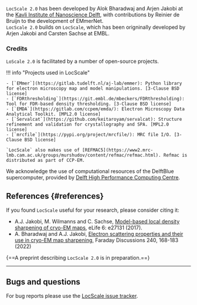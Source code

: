 `LocScale 2.0` has been developed by Alok Bharadwaj and Arjen Jakobi at the [Kavli Institute of Nanoscience Delft](https://kavli.tudelft.nl/), with contributions by Reinier de Bruijn to the development of EMmerNet. 
<br>
`LocScale 2.0` builds on `LocScale`, which has been origninally developed by Arjen Jakobi and Carsten Sachse at EMBL.

### Credits
`LoScale 2.0` is facilitated by a number of open-source projects.

!!! info "Projects used in LocScale"

    - [`EMmer`](https://gitlab.tudelft.nl/aj-lab/emmer): Python library for electron microscopy map and model manipulations. [3-Clause BSD license]    
    - [`FDRthresholding`](https://git.embl.de/mbeckers/FDRthresholding): Tool for FDR-based density thresholding. [3-Clause BSD license]
    - [`EMDA`](https://gitlab.com/ccpem/emda/): Electron Microscopy Data Analytical Toolkit. [MPL2.0 license]
    - [`Servalcat`](https://github.com/keitaroyam/servalcat): Structure refinement and validation for crystallography and SPA. [MPL2.0 license]
    - [`mrcfile`](https://pypi.org/project/mrcfile/): MRC file I/O. [3-Clause BSD license]

    `LocScale` also makes use of [REFMAC5](https://www2.mrc-lmb.cam.ac.uk/groups/murshudov/content/refmac/refmac.html). Refmac is distributed as part of CCP-EM.

We acknowledge the use of computational resources of the DelftBlue supercomputer, provided by [Delft High Performance Computing Centre](https://www.tudelft.nl/dhpc).  

## References {#references}

If you found `LocScale` useful for your research, please consider citing it:

- A.J. Jakobi, M. Wilmanns and C. Sachse, [Model-based local density sharpening of cryo-EM maps](https://doi.org/10.7554/eLife.27131), eLife 6: e27131 (2017).
- A. Bharadwaj and A.J. Jakobi, [Electron scattering properties and their use in cryo-EM map sharpening](https://doi.org/10.1039/D2FD00078D), Faraday Discussions 240, 168-183 (2022)

{==A preprint describing `LocScale 2.0` is in preparation.==}

---

## Bugs and questions

For bug reports please use the [LocScale issue tracker](https://github.com/cryoTUD/locscale/issues). 
